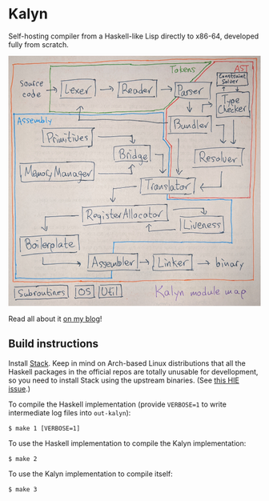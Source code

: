 # Kalyn

Self-hosting compiler from a Haskell-like Lisp directly to x86-64,
developed fully from scratch.

<p align="center"> <img src="module-map.png" alt="Kalyn module
map flow chart" height="500"/> </p>

Read all about it [on my
blog](https://intuitiveexplanations.com/tech/kalyn)!

## Build instructions

Install [Stack](https://docs.haskellstack.org/en/stable/README/). Keep
in mind on Arch-based Linux distributions that all the Haskell
packages in the official repos are totally unusable for devellopment,
so you need to install Stack using the upstream binaries. (See [this
HIE
issue](https://github.com/haskell/haskell-ide-engine/issues/1721#issuecomment-609847125).)

To compile the Haskell implementation (provide `VERBOSE=1` to write
intermediate log files into `out-kalyn`):

    $ make 1 [VERBOSE=1]

To use the Haskell implementation to compile the Kalyn implementation:

    $ make 2

To use the Kalyn implementation to compile itself:

    $ make 3
